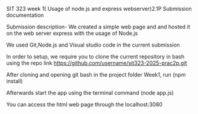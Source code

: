 SIT 323 week 1( Usage of node.js and express webserver)2.1P Submission documentation

Submission description-
We created a simple web page and and hosted it on the web server express with the usage of Node.js

We used Git,Node.js and Visual studio code in the current submission

In order to setup, we require you to clone the current repository in bash using the repo link https://github.com/username/sit323-2025-prac2p.git

After cloning and opening git bash in the project folder Week1,
run (npm install)

Afterwards start the app using the terminal command (node app.js)

You can access the html web page through the localhost:3080
